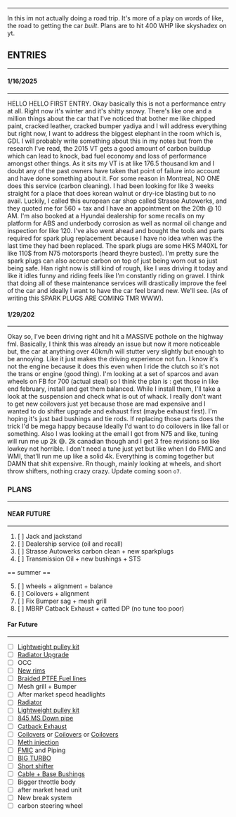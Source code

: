 
---


In this im not actually doing a road trip. It's more of a play on words of like, the road to getting the car *built*. Plans are to hit 400 WHP like skyshadex on yt.

## ENTRIES
---

#### 1/16/2025
---

HELLO HELLO FIRST ENTRY. Okay basically this is not a performance entry at all. Right now it's winter and it's shitty snowy. There's like one and a million things about the car that I've noticed that bother me like chipped paint, cracked leather, cracked bumper yadiya and I will address everything but right now, I want to address the biggest elephant in the room which is, GDI. I will probably write something about this in my notes but from the research I've read, the 2015 VT gets a good amount of carbon buildup which can lead to knock, bad fuel economy and loss of performance amongst other things. As it sits my VT is at like 176.5 thousand km and I doubt any of the past owners have taken that point of failure into account and have done something about it. For some reason in Montreal, NO ONE does this service (carbon cleaning). I had been looking for like 3 weeks straight for a place that does korean walnut or dry-ice blasting but to no avail. Luckily, I called this european car shop called Strasse Autowerks, and they quoted me for 560 + tax and I have an appointment on the 20th @ 10 AM. I'm also booked at a Hyundai dealership for some recalls on my platform for ABS and underbody corrosion as well as normal oil change and inspection for like 120. I've also went ahead and bought the tools and parts required for spark plug replacement because I have no idea when was the last time they had been replaced. The spark plugs are some HKS M40XL for like 110$ from N75 motorsports (heard theyre busted). I'm pretty sure the spark plugs can also accrue carbon on top of just being worn out so just being safe. Han right now is still kind of rough, like I was driving it today and like it idles funny and riding feels like I'm constantly riding on gravel. I think that doing all of these maintenance services will drastically improve the feel of the car and ideally I want to have the car feel brand new. We'll see. (As of writing this SPARK PLUGS ARE COMING TMR WWW).

#### 1/29/202
---

Okay so, I've been driving right and hit a MASSIVE pothole on the highway fml. Basically, I think this was already an issue but now it more noticeable but, the car at anything over 40km/h will stutter very slightly but enough to be annoying. Like it just makes the driving experience not fun. I know it's not the engine because it does this even when I ride the clutch so it's not the trans or engine (good thing). I'm looking at a set of sparcos and avan wheels on FB for 700 (actual steal) so I think the plan is : get those in like end february, install and get them balanced. While I install them, I'll take a look at the suspension and check what is out of whack. I really don't want to get new coilovers just yet because those are mad expensive and I wanted to do shifter upgrade and exhaust first (maybe exhaust first). I'm hoping it's just bad bushings and tie rods. If replacing those parts does the trick I'd be mega happy because Ideally I'd want to do coilovers in like fall or something. Also I was looking at the email I got from N75 and like, tuning will run me up 2k 😅. 2k canadian though and I get 3 free revisions so like lowkey not horrible. I don't need a tune just yet but like when I do FMIC and WMI, that'll run me up like a solid 4k. Everything is coming together but DAMN that shit expensive. Rn though, mainly looking at wheels, and short throw shifters, nothing crazy crazy. Update coming soon `o7`.

### PLANS

---

#### NEAR FUTURE
---
1. [ ] Jack and jackstand
2. [ ] Dealership service (oil and recall)
3. [ ] Strasse Autowerks carbon clean + new sparkplugs
4. [ ] Transmission Oil + new bushings + STS

== summer ==

5. [ ] wheels + alignment + balance
6. [ ] Coilovers + alignment
7.  [ ] Fix Bumper sag + mesh grill
8.  [ ] MBRP Catback Exhaust + catted DP (no tune too poor)


#### Far Future
---
- [ ] [Lightweight pulley kit](https://www.nonstoptuning.co/store/p60/2011-2017HyundaiVelosterPulleyKitNST31600K.html)
- [ ] [Radiator Upgrade](https://meganracing.com/mr-rt-hyv11t)
- [ ] OCC
- [ ] [New rims](https://www.fitmentindustries.com/wheel-offset-gallery/321591/2015-hyundai-veloster-avid1-av6-oem-stock-falken-atr-sport)
- [ ] [Braided PTFE Fuel lines](https://kdmtuners.com/product/ptfe-fuel-line/)
- [ ] Mesh grill + Bumper
- [ ] After market specd headlights
- [ ] [Radiator](https://meganracing.com/mr-rt-hyv11t)
- [ ] [Lightweight pulley kit](https://www.nonstoptuning.co/store/p60/2011-2017HyundaiVelosterPulleyKitNST31600K.html)
- [ ] [845 MS Down pipe](https://www.845motorsports.com/shop/hyundai/velosters/veloster-turbo/845-motorsports-downpipe/)
- [ ] [Catback Exhaust](https://ca.mbrp.com/collections/s47034cf-mbrp-cat-back-exhaust-for-2015-hyundai-veloster-turbo-1-6l-1)
- [ ] [Coilovers](https://coilovers.ca/products/2011-2017-hyundai-veloster-ksport-usa-coilovers?_pos=1&_sid=0196dde07&_ss=r) or [Coilovers](https://coiloverkits.com/collections/all/make_hyundai+model_veloster) or [Coilovers](https://www.proimporttuners.com/parts/2015-hyundai/veloster-coilovers.html?ctid=3049) 
- [ ] [Meth injection](https://www.proimporttuners.com/parts/2015-hyundai/veloster-aem-water-methanol-injection-kit.html?ctid=3049)
- [ ] [FMIC](https://www.proimporttuners.com/parts/2015-hyundai/veloster-mishimoto-universal-intercooler.html?ctid=3049) and Piping
- [ ] [BIG TURBO](https://kdmtuners.com/product/k03-upgraded-turbo/)
- [ ] [Short shifter](https://meganracing.com/njjhy/hyundai-veloster-11-14-1-6l-gamma-turbo-mpi-gdi-tci-6-speed-short-throw-shifter-ss-6037?utm_source=chatgpt.com)
- [ ] [Cable + Base Bushings](https://www.addw1.com/products/add-w1-hyundai-veloster-turbo-2011-2018-accent-2012-shifter-cable-base-bushings?srsltid=AfmBOoqvghjMz4aa6A1L5Oi3behdIi9Goc8gLXfrPRwxWxfTOrg_Dw9j&utm_source=chatgpt.com)
- [ ] Bigger throttle body
- [ ] after market head unit
- [ ] New break system
- [ ] carbon steering wheel 